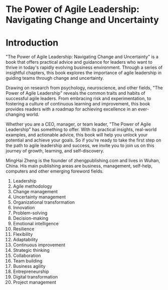 # The Power of Agile Leadership: Navigating Change and Uncertainty

# Introduction

"The Power of Agile Leadership: Navigating Change and Uncertainty" is a book that offers practical advice and guidance for leaders who want to thrive in today's rapidly evolving business environment. Through a series of insightful chapters, this book explores the importance of agile leadership in guiding teams through change and uncertainty.

Drawing on research from psychology, neuroscience, and other fields, "The Power of Agile Leadership" reveals the common traits and habits of successful agile leaders. From embracing risk and experimentation, to fostering a culture of continuous learning and improvement, this book provides readers with a roadmap for achieving excellence in an ever-changing world.

Whether you are a CEO, manager, or team leader, "The Power of Agile Leadership" has something to offer. With its practical insights, real-world examples, and actionable advice, this book will help you unlock your potential and achieve your goals. So if you're ready to take the first step on the path to agile leadership and success, we invite you to join us on this journey of growth, learning, and self-discovery.


MingHai Zheng is the founder of zhengpublishing.com and lives in Wuhan, China. His main publishing areas are business, management, self-help, computers and other emerging foreword fields.



1. Leadership
2. Agile methodology
3. Change management
4. Uncertainty management
5. Organizational transformation
6. Innovation
7. Problem-solving
8. Decision-making
9. Emotional intelligence
10. Resilience
11. Flexibility
12. Adaptability
13. Continuous improvement
14. Strategic thinking
15. Collaboration
16. Team building
17. Business agility
18. Entrepreneurship
19. Digital transformation
20. Project management

